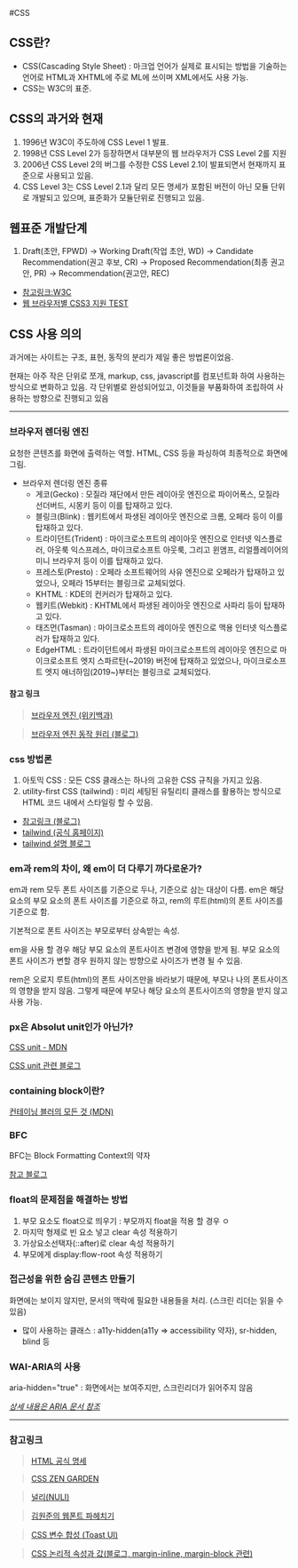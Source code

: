 #CSS
## CSS란?
* CSS(Cascading Style Sheet) : 마크업 언어가 실제로 표시되는 방법을 기술하는 언어로 HTML과 XHTML에 주로 ML에 쓰이며 XML에서도 사용 가능.
* CSS는 W3C의 표준.

## CSS의 과거와 현재
1. 1996년 W3C이 주도하에 CSS Level 1 발표.
2. 1998년 CSS Level 2가 등장하면서 대부분의 웹 브라우저가 CSS Level 2를 지원
3. 2006년 CSS Level 2의 버그를 수정한 CSS Level 2.1이 발표되면서 현재까지 표준으로 사용되고 있음.
4. CSS Level 3는 CSS Level 2.1과 달리 모든 명세가 포함된 버전이 아닌 모듈 단위로 개발되고 있으며, 표준화가 모듈단위로 진행되고 있음.


## 웹표준 개발단계
1. Draft(초안, FPWD) -> Working Draft(작업 초안, WD) -> Candidate Recommendation(권고 후보, CR) -> Proposed Recommendation(최종 권고안, PR) -> Recommendation(권고안, REC)
* [참고링크:W3C](https://www.w3.org/Style/CSS/current-work)
* [웹 브라우저별 CSS3 지원 TEST](https://css3test.com)

## CSS 사용 의의
과거에는 사이트는 구조, 표현, 동작의 분리가 제일 좋은 방법론이었음.

현재는 아주 작은 단위로 쪼개, markup, css, javascript를 컴포넌트화 하여 사용하는 방식으로 변화하고 있음. 각 단위별로 완성되어있고, 이것들을 부품화하여 조립하여 사용하는 방향으로 진행되고 있음

----

### 브라우저 렌더링 엔진

요청한 콘텐츠를 화면에 출력하는 역할. HTML, CSS 등을 파싱하여 최종적으로 화면에 그림.

- 브라우저 렌더링 엔진 종류
    - 게코(Gecko) : 모질라 재단에서 만든 레이아웃 엔진으로 파이어폭스, 모질라 선더버드, 시몽키 등이 이를 탑재하고 있다.
    - 블링크(Blink) : 웹키트에서 파생된 레이아웃 엔진으로 크롬, 오페라 등이 이를 탑재하고 있다.
    - 트라이던트(Trident) : 마이크로소프트의 레이아웃 엔진으로 인터넷 익스플로러, 아웃룩 익스프레스, 마이크로소프트 아웃룩, 그리고 윈앰프, 리얼플레이어의 미니 브라우저 등이 이를 탑재하고 있다.
    - 프레스토(Presto) : 오페라 소프트웨어의 사유 엔진으로 오페라가 탑재하고 있었으나, 오페라 15부터는 블링크로 교체되었다.
    - KHTML : KDE의 컨커러가 탑재하고 있다.
    - 웹키트(Webkit) : KHTML에서 파생된 레이아웃 엔진으로 사파리 등이 탑재하고 있다.
    - 태즈먼(Tasman) : 마이크로소프트의 레이아웃 엔진으로 맥용 인터넷 익스플로러가 탑재하고 있다.
    - EdgeHTML : 트라이던트에서 파생된 마이크로소프트의 레이아웃 엔진으로 마이크로소프트 엣지 스파르탄(~2019) 버전에 탑재하고 있었으나, 마이크로소프트 엣지 애너하임(2019~)부터는 블링크로 교체되었다.

#### 참고 링크
> [브라우저 엔진 (위키백과)](https://ko.wikipedia.org/wiki/%EB%B8%8C%EB%9D%BC%EC%9A%B0%EC%A0%80_%EC%97%94%EC%A7%84)

> [브라우저 엔진 동작 원리 (블로그)](https://all-young.tistory.com/22)

### css 방법론
1. 아토믹 CSS : 모든 CSS 클래스는 하나의 고유한 CSS 규칙을 가지고 있음.
2. utility-first CSS (tailwind) : 미리 세팅된 유틸리티 클래스를 활용하는 방식으로 HTML 코드 내에서 스타일링 할 수 있음.
* [참고링크 (블로그)](https://velog.io/@gtah2yk/Atomic-CSS-in-JS-%EA%B8%80-%EC%A0%95%EB%A6%AC)
* [tailwind (공식 홈페이지)](https://tailwindcss.com/)
* [tailwind 설명 블로그](https://wonny.space/writing/dev/hello-tailwind-css)

### em과 rem의 차이, 왜 em이 더 다루기 까다로운가?

em과 rem 모두 폰트 사이즈를 기준으로 두나, 기준으로 삼는 대상이 다름.
em은 해당 요소의 부모 요소의 폰트 사이즈를 기준으로 하고, rem의 루트(html)의 폰트 사이즈를 기준으로 함.

기본적으로 폰트 사이즈는 부모로부터 상속받는 속성.

em을 사용 할 경우 해당 부모 요소의 폰트사이즈 변경에 영향을 받게 됨. 부모 요소의 폰트 사이즈가 변할 경우 원하지 않는 방향으로 사이즈가 변경 될 수 있음.

rem은 오로지 루트(html)의 폰트 사이즈만을 바라보기 때문에, 부모나 나의 폰트사이즈의 영향을 받지 않음. 그렇게 때문에 부모나 해당 요소의 폰트사이즈의 영향을 받지 않고 사용 가능.


### px은 Absolut unit인가 아닌가?

[CSS unit - MDN](https://developer.mozilla.org/ko/docs/Learn/CSS/Building_blocks/Values_and_units)

[CSS unit 관련 블로그](https://velog.io/@3juhwan/CSS-%EB%B0%98%EC%9D%91%ED%98%95-%EC%9B%B9-CSS-Unit)

### containing block이란?
[컨테이닝 블러의 모든 것 (MDN)](https://developer.mozilla.org/ko/docs/Web/CSS/Containing_block)

### BFC

BFC는 Block Formatting Context의 약자

[참고 블로그](https://blueshw.github.io/2020/05/17/know-css-block-formatting-context/)

### float의 문제점을 해결하는 방법
1. 부모 요소도 float으로 띄우기 : 부모까지 float을 적용 할 경우 ㅇ 
2. 마지막 형제로 빈 요소 넣고 clear 속성 적용하기
3. 가상요소선택자(::after)로 clear 속성 적용하기
4. 부모에게 display:flow-root 속성 적용하기

### 접근성을 위한 숨김 콘텐츠 만들기
화면에는 보이지 않지만, 문서의 맥락에 필요한 내용들을 처리. (스크린 리더는 읽을 수 있음)
* 많이 사용하는 클래스 : a11y-hidden(a11y => accessibility 약자), sr-hidden, blind 등

### WAI-ARIA의 사용
aria-hidden="true" : 화면에서는 보여주지만, 스크린리더가 읽어주지 않음

*[상세 내용은 ARIA 문서 참조](https://github.com/frontend-2nd/BareumPark/blob/main/HTML_CSS/ARIA/WAI-ARIA.md)*

---
### 참고링크
> [HTML 공식 명세](https://html.spec.whatwg.org/)

> [CSS ZEN GARDEN](http://www.csszengarden.com/214/)

> [널리(NULI)](https://nuli.navercorp.com/)

> [김원준의 웹폰트 파헤치기](https://www.slideshare.net/wsconf/web-font-wsconfseoul2017-vol2?qid=322a6df5-be93-41ab-ae86-816e01cec9f6&v=&b=&from_search=2)

> [CSS 변수 합성 (Toast UI)](https://ui.toast.com/weekly-pick/ko_20210402)

> [CSS 논리적 속성과 값(블로그, margin-inline, margin-block 관련)](https://wit.nts-corp.com/2019/08/05/5621)